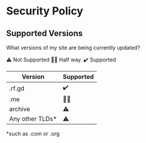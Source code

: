 # Security Policy

## Supported Versions

What versions of my site are being currently updated?

:warning:	Not Supported
:pirate_flag:	Half way.
:heavy_check_mark: Supported

| Version | Supported          |
| ------- | ------------------ |
| .rf.gd  | :heavy_check_mark: |
| .me     | :pirate_flag:      |
| archive | :warning:          |
| Any other TLDs*| :warning:   |

*such as .com or .org

